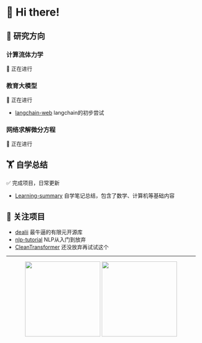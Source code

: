 # 🙋 Hi there!

## 🔭 研究方向
### 计算流体力学 
🌱 正在进行

### 教育大模型 
🌱 正在进行
- [langchain-web](https://https://github.com/shijie-zju/langchain-web)  langchain的初步尝试

### 网络求解微分方程 
🌱 正在进行

## 🏋️ 自学总结 
✅ 完成项目，日常更新
- [Learning-summary](https://https://github.com/shijie-zju/Learning-summary)  自学笔记总结，包含了数学、计算机等基础内容

## 🤔 关注项目
- [dealii](https://https://https://github.com/dealii/dealii)  最牛逼的有限元开源库
- [nlp-tutorial](https://github.com/graykode/nlp-tutorial)  NLP从入门到放弃
- [CleanTransformer](https://github.com/firechecking/CleanTransformer)  还没放弃再试试这个

---
<div align="center">
  <img height="200px" src="https://github-readme-stats.vercel.app/api?username=shijie-zju&title=Yuan%27s%20GitHub%20stats&theme=vue&show_icons=true" />
  <img height="200px" src="https://github-readme-stats.vercel.app/api/top-langs/?username=shijie-zju&theme=vue" />
</div>

  
<!--
**shijie-zju/shijie-zju** is a ✨ _special_ ✨ repository because its `README.md` (this file) appears on your GitHub profile.

✅ 完成项目 ❌ 放弃推进 🌱 正在进行
Here are some ideas to get you started:

- 🔭 I’m currently working on ...
- 🌱 I’m currently learning ...
- 👯 I’m looking to collaborate on ...
- 🤔 I’m looking for help with ...
- 💬 Ask me about ...
- 📫 How to reach me: ...
- 😄 Pronouns: ...
- ⚡ Fun fact: ...
-->


